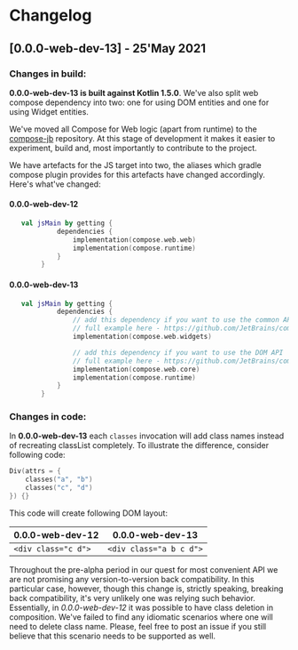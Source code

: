 # Changelog

## [0.0.0-web-dev-13] - 25'May 2021

### Changes in build:

**0.0.0-web-dev-13 is built against Kotlin 1.5.0**. We've also split web compose dependency into two:
one for using DOM entities and one for using Widget entities. 

We've moved all Compose for Web logic (apart from runtime) to the [compose-jb](https://github.com/JetBrains/compose-jb) repository.
At this stage of development it makes it easier to experiment, build and, most importantly to contribute to the project. 

We have artefacts for the JS target into two, the aliases which gradle compose plugin provides for this artefacts have changed accordingly.
Here's what've changed:
#### 0.0.0-web-dev-12
```kotlin
   val jsMain by getting {
            dependencies {
                implementation(compose.web.web)
                implementation(compose.runtime)
            }
        }

```

#### 0.0.0-web-dev-13
```kotlin
   val jsMain by getting {
            dependencies {
                // add this dependency if you want to use the common API widgets
                // full example here - https://github.com/JetBrains/compose-jb/tree/1f43be9c912a681a05008117574ecc1473226ffe/examples/falling_balls_with_web
                implementation(compose.web.widgets)

                // add this dependency if you want to use the DOM API
                // full example here - https://github.com/JetBrains/compose-jb/tree/1f43be9c912a681a05008117574ecc1473226ffe/examples/web_landing
                implementation(compose.web.core)
                implementation(compose.runtime)
            }
        }
```

### Changes in code:
   
In **0.0.0-web-dev-13** each `classes`  invocation will add class names instead of recreating classList completely.
To illustrate the difference, consider following code:
```kotlin
Div(attrs = {
    classes("a", "b")
    classes("c", "d")
}) {}
```
This code will create following DOM layout:

 0.0.0-web-dev-12 |  0.0.0-web-dev-13|
------------ | ------------- 
`<div class="c d">` |  `<div class="a b c d">`


Throughout the pre-alpha period in our quest for most convenient API we are not promising any version-to-version back compatibility. In this particular case, however, though this change is, strictly speaking, breaking back compatibility, it's very unlikely one was relying such behavior. Essentially, in *0.0.0-web-dev-12* it was possible to have class deletion in composition. We've failed to find any idiomatic scenarios where one will need to delete class name. Please, feel free to post an issue if you still believe that this scenario needs to be supported as well.
